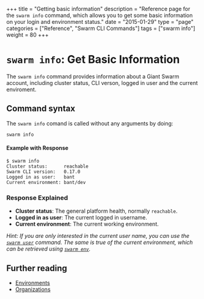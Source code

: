 +++
title = "Getting basic information"
description = "Reference page for the `swarm info` command, which allows you to get some basic information on your login and environment status."
date = "2015-01-29"
type = "page"
categories = ["Reference", "Swarm CLI Commands"]
tags = ["swarm info"]
weight = 80
+++

# `swarm info`: Get Basic Information

The `swarm info` command provides information about a Giant Swarm account, including cluster status, CLI verson, logged in user and the current enviroment.

## Command syntax

The `swarm info` comand is called without any arguments by doing:

```nohighlight
swarm info
```

#### Example with Response

```nohighlight
$ swarm info
Cluster status:      reachable
Swarm CLI version:   0.17.0
Logged in as user:   bant
Current environment: bant/dev
```

### Response Explained

* __Cluster status__: The general platform health, normally `reachable`.
* __Logged in as user__: The current logged in username. 
* __Current environment__: The current working environment.

*Hint: If you are only interested in the current user name, you can use the [`swarm user`](/reference/cli/user/) command. The same is true of the current environment, which can be retrieved using [`swarm env`](/reference/cli/env/).*

## Further reading

* [Environments](/reference/cli/env/)
* [Organizations](/reference/cli/org/)
